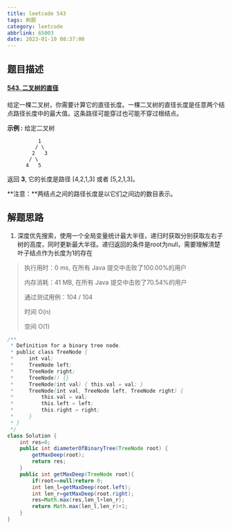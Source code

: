 ```yaml
---
title: leetcode 543
tags: 刷题
category: leetcode
abbrlink: 65003
date: 2023-01-10 08:37:00
---
```


## 题目描述

#### [543. 二叉树的直径](https://leetcode.cn/problems/diameter-of-binary-tree/)



给定一棵二叉树，你需要计算它的直径长度。一棵二叉树的直径长度是任意两个结点路径长度中的最大值。这条路径可能穿过也可能不穿过根结点。

 

**示例 :**
给定二叉树

```
          1
         / \
        2   3
       / \     
      4   5    
```

返回 **3**, 它的长度是路径 [4,2,1,3] 或者 [5,2,1,3]。

 

**注意：**两结点之间的路径长度是以它们之间边的数目表示。

## 解题思路

1. 深度优先搜索，使用一个全局变量统计最大半径，递归时获取分别获取左右子树的高度，同时更新最大半径。递归返回的条件是root为null，需要理解清楚叶子结点作为长度为1的存在

> 执行用时：0 ms, 在所有 Java 提交中击败了100.00%的用户
>
> 内存消耗：41 MB, 在所有 Java 提交中击败了70.54%的用户
>
> 通过测试用例：104 / 104
>
> 时间 O(n)
>
> 空间 O(1)

```java
/**
 * Definition for a binary tree node.
 * public class TreeNode {
 *     int val;
 *     TreeNode left;
 *     TreeNode right;
 *     TreeNode() {}
 *     TreeNode(int val) { this.val = val; }
 *     TreeNode(int val, TreeNode left, TreeNode right) {
 *         this.val = val;
 *         this.left = left;
 *         this.right = right;
 *     }
 * }
 */
class Solution {
    int res=0;
    public int diameterOfBinaryTree(TreeNode root) {
        getMaxDeep(root);
        return res;
    }
    public int getMaxDeep(TreeNode root){
        if(root==null)return 0;
        int len_l=getMaxDeep(root.left);
        int len_r=getMaxDeep(root.right);
        res=Math.max(res,len_l+len_r);
        return Math.max(len_l,len_r)+1;
    }
}
```


